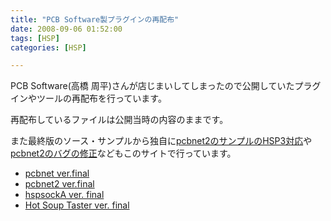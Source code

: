 ```yaml
---
title: "PCB Software製プラグインの再配布"
date: 2008-09-06 01:52:00
tags: [HSP]
categories: [HSP]

---
```


PCB Software(高橋 周平)さんが店じまいしてしまったので公開していたプラグインやツールの再配布を行っています。

再配布しているファイルは公開当時の内容のままです。

また最終版のソース・サンプルから独自に[pcbnet2のサンプルのHSP3対応][1]や[pcbnet2のバグの修正][2]などもこのサイトで行っています。

 [1]: /hsp/plugin/pcbnet2_sample_hsp3_fix
 [2]: /hsp/plugin/pcbnet2

  * [pcbnet ver.final][3]
  * [pcbnet2 ver.final][4]
  * [hspsockA ver. final][5]
  * [Hot Soup Taster ver. final][6]

 [3]: /hsp/pcbsoft/pcbnet2_final.zip "pcbnet2"
 [4]: /hsp/pcbsoft/pcbnet_final.zip "pcbnet"
 [5]: /hsp/pcbsoft/hspsockA_final.zip "hspsockA"
 [6]: /hsp/pcbsoft/hst_final.zip "hspsockA"
